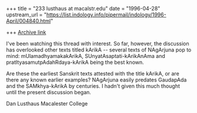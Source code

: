 +++
title = "233 lusthaus at macalstr.edu"
date = "1996-04-28"
upstream_url = "https://list.indology.info/pipermail/indology/1996-April/004840.html"

+++
[Archive link](https://list.indology.info/pipermail/indology/1996-April/004840.html)

I've been watching this thread with interest. So far, however, the
discussion has overlooked other texts titled kArikA -- several texts of
NAgArjuna pop to mind: mUlamadhyamakakArikA, SUnyatAsaptati-kArikAnAma and
pratItyasamutpAdahRdaya-kArikA being the best known.

Are these the earliest Sanskrit texts attested with the title kArikA, or
are there any known earlier examples? NAgArjuna easily predates GaudapAda
and the SAMkhya-kArikA by centuries. I hadn't given this much thought until
the present discussion began.

Dan Lusthaus
Macalester College






